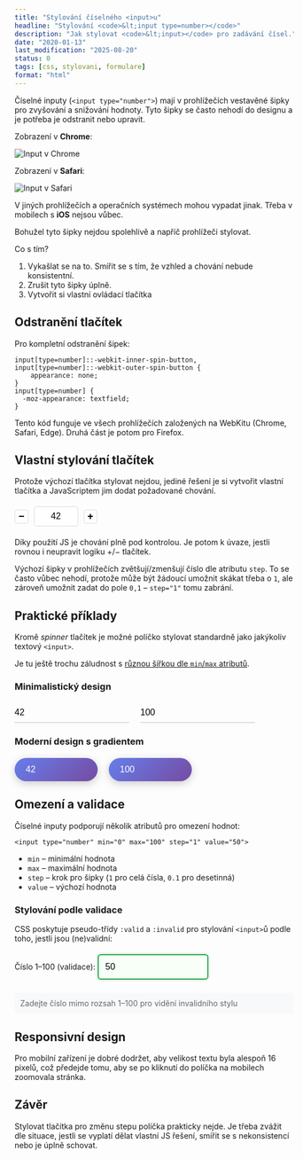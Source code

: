 ```yaml
---
title: "Stylování číselného <input>u"
headline: "Stylování <code>&lt;input type=number></code>"
description: "Jak stylovat <code>&lt;input></code> pro zadávání čísel."
date: "2020-01-13"
last_modification: "2025-08-20"
status: 0
tags: [css, stylovani, formulare]
format: "html"
---
```


<p>Číselné inputy (<code>&lt;input type="number"&gt;</code>) mají v prohlížečích vestavěné šipky pro zvyšování a snižování hodnoty. Tyto šipky se často nehodí do designu a je potřeba je odstranit nebo upravit.</p>

<p>Zobrazení v <b>Chrome</b>:</p>

<p><img src="/files/stylovani-input-type-number/input-number-chrome.png" class="border" alt="Input v Chrome" /></p>

<p>Zobrazení v <b>Safari</b>:</p>

<p><img src="/files/stylovani-input-type-number/input-number-safari.png" class="border" alt="Input v Safari" /></p>

<p>V jiných prohlížečích a operačních systémech mohou vypadat jinak. Třeba v mobilech s <b>iOS</b> nejsou vůbec.</p>

<p>Bohužel tyto šipky nejdou spolehlivě a napříč prohlížeči stylovat.</p>

<p>Co s tím?</p>

<ol>
<li>Vykašlat se na to. Smířit se s tím, že vzhled a chování nebude konsistentní.</li>
<li>Zrušit tyto šipky úplně.</li>
<li>Vytvořit si vlastní ovládací tlačítka</li>
</ol>


<h2 id="odstraneni-tlacitek">Odstranění tlačítek</h2>

<p>Pro kompletní odstranění šipek:</p>

<pre><code>input[type=number]::-webkit-inner-spin-button, 
input[type=number]::-webkit-outer-spin-button { 
    appearance: none;
}
input[type=number] {
  -moz-appearance: textfield;
}</code></pre>

<p>Tento kód funguje ve všech prohlížečích založených na WebKitu (Chrome, Safari, Edge). Druhá část je potom pro Firefox.</p>

<h2 id="vlastni-stylovani">Vlastní stylování tlačítek</h2>

<p>Protože výchozí tlačítka stylovat nejdou, jediné řešení je si vytvořit vlastní tlačítka a JavaScriptem jim dodat požadované chování.</p>


<div class="live">
  <style>
    .custom-stepper {
      display: flex;
      align-items: center;
      gap: 10px;
      margin: 20px 0;
    }
    .custom-stepper input[type=number] {
      padding: 8px;
      border: 1px solid #ddd;
      border-radius: 4px;
      font-size: 16px;
      width: 80px;
      text-align: center;
    }
    .custom-stepper input[type=number]::-webkit-inner-spin-button, 
    .custom-stepper input[type=number]::-webkit-outer-spin-button { 
      -webkit-appearance: none; 
      margin: 0; 
    }
    .custom-stepper input[type=number] {
      -moz-appearance: textfield;
    }
    .custom-stepper button {
      border: 1px solid #ddd;
      background: #fff;
      border-radius: 4px;
      cursor: pointer;
      font-size: 18px;
      font-weight: bold;
      transition: all 0.2s ease;
      text-align: center;
    }
    .custom-stepper button:hover {
      background: #f8f9fa;
      border-color: #007bff;
    }
    .custom-stepper button:active {
      background: #e9ecef;
    }
  </style>
  
  <div class="custom-stepper">
    <button onclick="changeValue(-1)">−</button>
    <input type="number" id="customInput" value="42" min="0" max="100">
    <button onclick="changeValue(1)">+</button>
  </div>


<script>
function changeValue(delta) {
  const input = document.getElementById('customInput');
  const newValue = parseInt(input.value) + delta;
  const min = parseInt(input.min);
  const max = parseInt(input.max);
  
  if (newValue >= min && newValue <= max) {
    input.value = newValue;
  }
}
</script>
</div>

<p>Díky použití JS je chování plně pod kontrolou. Je potom k úvaze, jestli rovnou i neupravit logiku +/− tlačítek.</p>

<p>Výchozí šipky v prohlížečích zvětšují/zmenšují číslo dle atributu <code>step</code>. To se často vůbec nehodí, protože může být žádoucí umožnit skákat třeba o <code>1</code>, ale zároveň umožnit zadat do pole <code>0,1</code> – <code>step="1"</code> tomu zabrání.</p>

<h2 id="prakticke-priklady">Praktické příklady</h2>

<p>Kromě <em>spinner</em> tlačítek je možné políčko stylovat standardně jako jakýkoliv textový <code>&lt;input&gt;</code>.</p>

<p>Je tu ještě trochu záludnost s <a href="/input-number-min-max">různou šířkou dle <code>min</code>/<code>max</code> atributů</a>.</p>

<h3 id="minimalisticky-design">Minimalistický design</h3>

<div class="live">
  <style>
    .minimalisticky {
      display: flex;
      gap: 20px;
      flex-wrap: wrap;
      margin: 20px 0;
    }
    .minimalisticky input[type=number] {
      border: none;
      border-bottom: 2px solid #ddd;
      padding: 8px 0;
      font-size: 16px;
      transition: border-color 0.3s;
      background: transparent;
    }
    .minimalisticky input[type=number]:focus {
      outline: none;
      border-bottom-color: #007bff;
    }
    .minimalisticky input[type=number]::-webkit-inner-spin-button, 
    .minimalisticky input[type=number]::-webkit-outer-spin-button { 
      -webkit-appearance: none; 
      margin: 0; 
    }
    .minimalisticky input[type=number] {
      -moz-appearance: textfield;
    }
  </style>
  
  <div class="minimalisticky">
    <input type="number" value="42" placeholder="Zadejte číslo">
    <input type="number" value="100" placeholder="Další číslo">
  </div>
</div>

<h3 id="moderni-design">Moderní design s gradientem</h3>

<div class="live">
  <style>
    .moderni {
      display: flex;
      gap: 20px;
      flex-wrap: wrap;
      margin: 20px 0;
    }
    .moderni input[type=number] {
      background: linear-gradient(135deg, #667eea 0%, #764ba2 100%);
      border: none;
      border-radius: 25px;
      color: white;
      padding: 12px 20px;
      font-size: 16px;
      box-shadow: 0 4px 15px rgba(0,0,0,0.2);
      width: 150px;
    }
    .moderni input[type=number]::placeholder {
      color: rgba(255,255,255,0.8);
    }
    .moderni input[type=number]::-webkit-inner-spin-button, 
    .moderni input[type=number]::-webkit-outer-spin-button { 
      -webkit-appearance: none; 
      margin: 0; 
    }
    .moderni input[type=number] {
      -moz-appearance: textfield;
    }
  </style>
  
  <div class="moderni">
    <input type="number" value="42" placeholder="Číslo">
    <input type="number" value="100" placeholder="Další">
  </div>
</div>

<h2 id="omezeni-validace">Omezení a validace</h2>

<p>Číselné inputy podporují několik atributů pro omezení hodnot:</p>

<pre><code>&lt;input type="number" min="0" max="100" step="1" value="50"&gt;</code></pre>

<ul>
<li><code>min</code> – minimální hodnota</li>
<li><code>max</code> – maximální hodnota</li>
<li><code>step</code> – krok pro šipky (<code>1</code> pro celá čísla, <code>0.1</code> pro desetinná)</li>
<li><code>value</code> – výchozí hodnota</li>
</ul>

<h3 id="stylovani-validace">Stylování podle validace</h3>

<p>CSS poskytuje pseudo-třídy <code>:valid</code> a <code>:invalid</code> pro stylování <code>&lt;input&gt;</code>ů podle toho, jestli jsou (ne)validní:</p>

<div class="live">
  <style>
    .validace-stylovani {
      display: flex;
      flex-direction: column;
      gap: 20px;
      margin: 20px 0;
    }
    .validace-stylovani input[type=number] {
      padding: 12px;
      border: 2px solid #ddd;
      border-radius: 6px;
      font-size: 16px;
      transition: all 0.3s ease;
      width: 200px;
    }
    .validace-stylovani input[type=number]:focus {
      outline: none;
      border-color: #007bff;
      box-shadow: 0 0 0 3px rgba(0,123,255,0.1);
    }
    .validace-stylovani input[type=number]:valid {
      border-color: #28a745;
      background-color: #f8fff9;
      box-shadow: 0 0 0 3px rgba(40,167,69,0.1);
    }
    .validace-stylovani input[type=number]:invalid {
      border-color: #dc3545;
      background-color: #fff8f8;
      box-shadow: 0 0 0 3px rgba(220,53,69,0.1);
    }
    .validace-stylovani input[type=number]::-webkit-inner-spin-button, 
    .validace-stylovani input[type=number]::-webkit-outer-spin-button { 
      -webkit-appearance: none; 
      margin: 0; 
    }
    .validace-stylovani input[type=number] {
      -moz-appearance: textfield;
    }
    .validace-stylovani .info {
      font-size: 14px;
      color: #666;
      padding: 10px;
      background: #f8f9fa;
      border-radius: 4px;
      margin-top: 4px;
    }
  </style>
  
  <div class="validace-stylovani">
    <div>
      <label>Číslo 1–100 (validace):</label>
      <input type="number" id="validaceStyl" min="1" max="100" value="50">
    </div>
    <div class="info">Zadejte číslo mimo rozsah 1–100 pro vidění invalidního stylu</div>
  </div>
</div>

<h2 id="responsivni-design">Responsivní design</h2>

<p>Pro mobilní zařízení je dobré dodržet, aby velikost textu byla alespoň 16 pixelů, což předejde tomu, aby se po kliknutí do políčka na mobilech zoomovala stránka.</p>

<h2 id="zaver">Závěr</h2>

<p>Stylovat tlačítka pro změnu stepu políčka prakticky nejde. Je třeba zvážit dle situace, jestli se vyplatí dělat vlastní JS řešení, smířit se s nekonsistencí nebo je úplně schovat.</p>